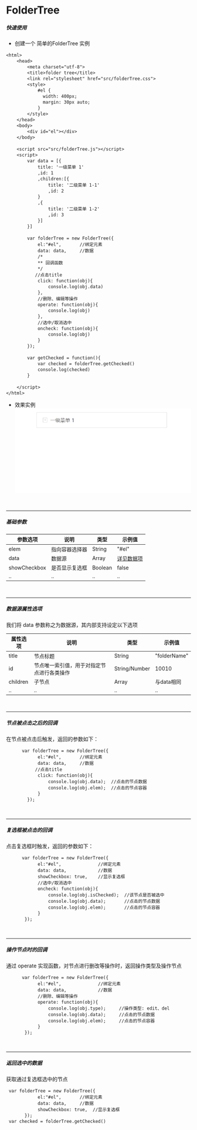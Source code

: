 # FolderTree
#####  快速使用
- 创建一个 简单的FolderTree 实例

```
<html>
    <head>
        <meta charset="utf-8">
        <title>folder tree</title>
        <link rel="stylesheet" href="src/folderTree.css">
        <style>
            #el {
              width: 400px;
              margin: 30px auto;
            }
        </style>
    </head>
    <body>
        <div id="el"></div>
    </body>
    
    <script src="src/folderTree.js"></script>
    <script>
        var data = [{
            title: '一级菜单 1'
            ,id: 1
            ,children:[{
                title: '二级菜单 1-1'
                ,id: 2
            }
            ,{
                title: '二级菜单 1-2'
                ,id: 3
            }]
        }]
        
        var folderTree = new FolderTree({
            el:"#el",       //绑定元素
            data: data,     //数据
            /*
            ** 回调函数
            */
           //点击title
            click: function(obj){
                console.log(obj.data)
            },
            //删除、编辑等操作
            operate: function(obj){
                console.log(obj)
            },
            //选中/取消选中
            oncheck: function(obj){
                console.log(obj)
            }
        }); 

        var getChecked = function(){
            var checked = folderTree.getChecked()
            console.log(checked)
        }
        
    </script>
</html>
```
- 效果实例
![folderTree_1.1.gif](https://github.com/BigJJing/folderTree/blob/master/doc/example.gif)
<br>

***

##### 基础参数

参数选项|说明|类型|示例值
----|----|----|---
elem | 指向容器选择器 | String| "#el"
data | 数据源 | Array | [详见数据项](/jump/)
showCheckbox | 是否显示复选框 | Boolean |  false
.. | .. | .. | ..

<br>

***

[jump]:jump

##### 数据源属性选项
我们将 data 参数称之为数据源，其内部支持设定以下选项

属性选项|说明|类型|示例值
----|----|----|---
title | 节点标题 | String | "folderName"
id | 节点唯一索引值，用于对指定节点进行各类操作 | String/Number | 10010
children | 子节点 | Array | 与data相同
.. |.. | .. | ..

<br>

***
##### 节点被点击之后的回调
在节点被点击后触发，返回的参数如下：
```
      var folderTree = new FolderTree({
            el:"#el",       //绑定元素
            data: data,     //数据
           //点击title
            click: function(obj){
                console.log(obj.data);  //点击的节点数据
                console.log(obj.elem);  //点击的节点容器
            }
        }); 
```

<br>

***
##### 复选框被点击的回调
点击复选框时触发，返回的参数如下：
```
      var folderTree = new FolderTree({
            el:"#el",              //绑定元素
            data: data,            //数据
            showCheckbox: true,    //显示复选框
            //选中/取消选中
            oncheck: function(obj){
                console.log(obj.isChecked);  //该节点是否被选中
                console.log(obj.data);       //点击的节点数据
                console.log(obj.elem);       //点击的节点容器
            }
       }); 
```

<br>

***
##### 操作节点时的回调
通过 operate 实现函数，对节点进行删改等操作时，返回操作类型及操作节点
```
      var folderTree = new FolderTree({
            el:"#el",              //绑定元素
            data: data,            //数据
            //删除、编辑等操作
            operate: function(obj){
                console.log(obj.type);     //操作类型: edit、del
                console.log(obj.data);     //点击的节点数据
                console.log(obj.elem);     //点击的节点容器
            }
       }); 
```

<br>

***
##### 返回选中的数据
获取通过复选框选中的节点
```
 var folderTree = new FolderTree({
            el:"#el",       //绑定元素
            data: data,     //数据
            showCheckbox: true,  //显示复选框
       }); 
 var checked = folderTree.getChecked()
```
